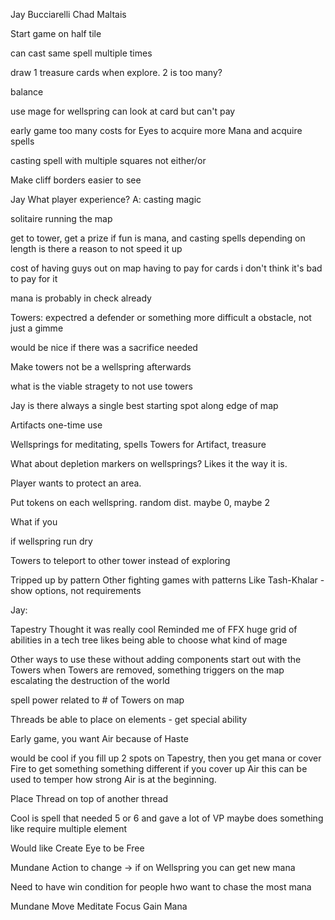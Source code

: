 
Jay Bucciarelli
Chad Maltais

Start game on half tile

can cast same spell multiple times

draw 1 treasure cards when explore. 2 is too many?

balance

use mage for wellspring
can look at card but can't pay

early game
too many costs for Eyes
    to acquire more Mana and acquire spells

casting spell with multiple squares
not either/or

Make cliff borders easier to see



Jay
What player experience?
A: casting magic

solitaire
running the map

get to tower, get a prize
if fun is mana, and casting spells
    depending on length
is there a reason to not speed it up

cost of having guys out on map
having to pay for cards
i don't think it's bad to pay for it

mana is probably in check already


Towers:
expectred a defender or something more difficult
a obstacle, not just a gimme

would be nice if there was a sacrifice needed

Make towers not be a wellspring afterwards

what is the viable stragety to not use towers

Jay
is there always a single best starting spot along edge of map

Artifacts one-time use

Wellsprings for meditating, spells
Towers for Artifact, treasure

What about depletion markers on wellsprings?
Likes it the way it is.

Player wants to protect an area.

Put tokens on each wellspring.
random dist. maybe 0, maybe 2

What if you 

if wellspring run dry

Towers to teleport to other tower instead of exploring

Tripped up by pattern
Other fighting games with patterns
Like Tash-Khalar - show options, not requirements


Jay:

Tapestry
Thought it was really cool
Reminded me of FFX
    huge grid of abilities in a tech tree
likes being able to choose what kind of mage

Other ways to use these without adding components
start out with the Towers
    when Towers are removed, something triggers on the map
escalating the destruction of the world

spell power related to # of Towers on map

Threads
be able to place on elements - get special ability

Early game, you want Air
because of Haste

would be cool if you fill up 2 spots on Tapestry, then you get mana
or cover Fire to get something
something different if you cover up Air
this can be used to temper how strong Air is at the beginning.

Place Thread on top of another thread

Cool is spell that needed 5 or 6 and gave a lot of VP
maybe does something like require multiple element

Would like Create Eye to be Free

Mundane Action to change -> if on Wellspring you can get new mana

Need to have win condition for people hwo want to chase the most mana

Mundane
Move
Meditate
Focus
Gain Mana


